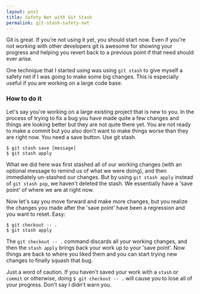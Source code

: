 ```yaml
---
layout: post
title: Safety Net with Git Stash
permalink: git-stash-safety-net
---
```


Git is great. If you're not using it yet, you should start now. Even if you're not working with other developers git is awesome for showing your progress and helping you revert back to a previous point if that need should ever arise. 

One technique that I started using was using `git stash` to give myself a safety net if I was going to make some big changes. This is especially useful if you are working on a large code base.

### How to do it

Let's say you're working on a large existing project that is new to you. In the process of trying to fix a bug you have made quite a few changes and things are looking better but they are not quite there yet. You are not ready to make a commit but you also don't want to make things worse than they are right now. You need a save button. Use git stash. 

```
$ git stash save [message]
$ git stash apply

```

What we did here was first stashed all of our working changes (with an optional message to remind us of what we were doing), and then immediately un-stashed our changes.  But by using `git stash apply` instead of `git stash pop`, we haven't deleted the stash. We essentially have a 'save point' of where we are at right now.

Now let's say you move forward and make more changes, but you realize the changes you made after the 'save point' have been a regression and you want to reset. Easy:

```
$ git checkout -- .
$ git stash apply
```

The `git checkout -- .` command discards all your working changes, and then the `stash apply` brings back your work up to your 'save point'. Now things are back to where you liked them and you can start trying new changes to finally squash that bug.

Just a word of caution.  If you haven't saved your work with a `stash` or `commit` or otherwise, doing `$ git checkout -- .` will cause you to lose all of your progress. Don't say I didn't warn you.